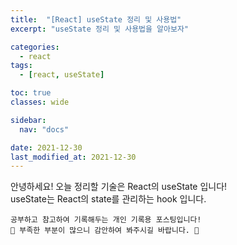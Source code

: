 ```yaml
---
title:  "[React] useState 정리 및 사용법"
excerpt: "useState 정리 및 사용법을 알아보자"

categories:
  - react
tags:
  - [react, useState]

toc: true
classes: wide

sidebar:
  nav: "docs"

date: 2021-12-30
last_modified_at: 2021-12-30
---
```

안녕하세요! 오늘 정리할 기술은 React의 useState 입니다!<br>
useState는 React의 state를 관리하는 hook 입니다.

```
공부하고 참고하여 기록해두는 개인 기록용 포스팅입니다!
🤔 부족한 부분이 많으니 감안하여 봐주시길 바랍니다. 🤔
```